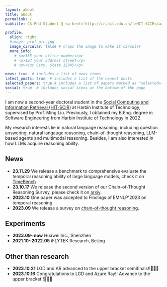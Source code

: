 ```yaml
---
layout: about
title: about
permalink: /
subtitle: CS Phd Student @ <a href='http://ir.hit.edu.cn/'>HIT-SCIR</a>

profile:
  align: right
  #image: prof_pic.jpg
  image_circular: false # crops the image to make it circular
  more_info: 
    # <p>555 your office number</p>
    # <p>123 your address street</p>
    # <p>Your City, State 12345</p>

news: true  # includes a list of news items
latest_posts: true  # includes a list of the newest posts
selected_papers: true # includes a list of papers marked as "selected={true}"
social: true  # includes social icons at the bottom of the page
---
```


I am now a second-year doctoral student in the <a href='http://ir.hit.edu.cn/'>Social Computing and Information Retrieval (HIT-SCIR)</a> at Harbin Institute of Technology, supervised by Prof. Ming Liu.
Previously, I obtained my B.Eng. degree in Software Engineering from Harbin Institute of Technology in 2022. 

My research interests lie in natural language reasoning, including question answering, natural langauge reasoning, chain-of-thought reasoning, LLM-based agents and multimodal reasoning.
Besides, I am also interested in how LLMs acquire reasoning ability.


## News
- **23.11.29** We release a benchmark to comprehensive evaluate the temporal reasoning ability of large language models, check it on <a href=https://arxiv.org/abs/2311.17667>TimeBench<a>
- **23.10.17** We release the second version of our Chain-of-Thought Reasoning Survey, please check it on <a href='https://arxiv.org/abs/2309.15402'> arxiv<a>.
- **2023.10** One paper was accepted to Findings of EMNLP'2023 on temporal reasoning.
- **2023.09** We release a survey on <a href='https://arxiv.org/abs/2309.15402'>chain-of-thought reasoning<a>.

## Experiments
- **2023.09~now** Huawei Inc., Shenzhen
- **2021.10~2022.05** iFLYTEK Research, Beijing

## Other than research
- **2023.10.21** LGD and AR advanced to the upper bracket semifinals!!🎉🎉🎉
- **2023.10.16** Congratulations to LGD and Azure Ray!! Advance to the upper bracket!!🎉🎉🎉
<!-- Link to your social media connections, too. This theme is set up to use [Font Awesome icons](http://fortawesome.github.io/Font-Awesome/) and [Academicons](https://jpswalsh.github.io/academicons/), like the ones below. Add your Facebook, Twitter, LinkedIn, Google Scholar, or just disable all of them. -->